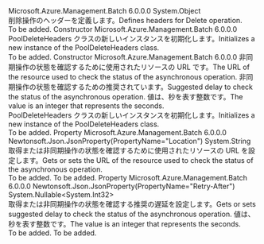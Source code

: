 <Type Name="PoolDeleteHeaders" FullName="Microsoft.Azure.Management.Batch.Models.PoolDeleteHeaders">
  <TypeSignature Language="C#" Value="public class PoolDeleteHeaders" />
  <TypeSignature Language="ILAsm" Value=".class public auto ansi beforefieldinit PoolDeleteHeaders extends System.Object" />
  <TypeSignature Language="DocId" Value="T:Microsoft.Azure.Management.Batch.Models.PoolDeleteHeaders" />
  <TypeSignature Language="VB.NET" Value="Public Class PoolDeleteHeaders" />
  <TypeSignature Language="F#" Value="type PoolDeleteHeaders = class" />
  <AssemblyInfo>
    <AssemblyName>Microsoft.Azure.Management.Batch</AssemblyName>
    <AssemblyVersion>6.0.0.0</AssemblyVersion>
  </AssemblyInfo>
  <Base>
    <BaseTypeName>System.Object</BaseTypeName>
  </Base>
  <Interfaces />
  <Docs>
    <summary>
            <span data-ttu-id="4c0ad-101">削除操作のヘッダーを定義します。</span><span class="sxs-lookup"><span data-stu-id="4c0ad-101">Defines headers for Delete operation.</span></span>
            </summary>
    <remarks>To be added.</remarks>
  </Docs>
  <Members>
    <Member MemberName=".ctor">
      <MemberSignature Language="C#" Value="public PoolDeleteHeaders ();" />
      <MemberSignature Language="ILAsm" Value=".method public hidebysig specialname rtspecialname instance void .ctor() cil managed" />
      <MemberSignature Language="DocId" Value="M:Microsoft.Azure.Management.Batch.Models.PoolDeleteHeaders.#ctor" />
      <MemberSignature Language="VB.NET" Value="Public Sub New ()" />
      <MemberType>Constructor</MemberType>
      <AssemblyInfo>
        <AssemblyName>Microsoft.Azure.Management.Batch</AssemblyName>
        <AssemblyVersion>6.0.0.0</AssemblyVersion>
      </AssemblyInfo>
      <Parameters />
      <Docs>
        <summary>
            <span data-ttu-id="4c0ad-102">PoolDeleteHeaders クラスの新しいインスタンスを初期化します。</span><span class="sxs-lookup"><span data-stu-id="4c0ad-102">Initializes a new instance of the PoolDeleteHeaders class.</span></span>
            </summary>
        <remarks>To be added.</remarks>
      </Docs>
    </Member>
    <Member MemberName=".ctor">
      <MemberSignature Language="C#" Value="public PoolDeleteHeaders (string location = null, Nullable&lt;int&gt; retryAfter = null);" />
      <MemberSignature Language="ILAsm" Value=".method public hidebysig specialname rtspecialname instance void .ctor(string location, valuetype System.Nullable`1&lt;int32&gt; retryAfter) cil managed" />
      <MemberSignature Language="DocId" Value="M:Microsoft.Azure.Management.Batch.Models.PoolDeleteHeaders.#ctor(System.String,System.Nullable{System.Int32})" />
      <MemberSignature Language="VB.NET" Value="Public Sub New (Optional location As String = null, Optional retryAfter As Nullable(Of Integer) = null)" />
      <MemberSignature Language="F#" Value="new Microsoft.Azure.Management.Batch.Models.PoolDeleteHeaders : string * Nullable&lt;int&gt; -&gt; Microsoft.Azure.Management.Batch.Models.PoolDeleteHeaders" Usage="new Microsoft.Azure.Management.Batch.Models.PoolDeleteHeaders (location, retryAfter)" />
      <MemberType>Constructor</MemberType>
      <AssemblyInfo>
        <AssemblyName>Microsoft.Azure.Management.Batch</AssemblyName>
        <AssemblyVersion>6.0.0.0</AssemblyVersion>
      </AssemblyInfo>
      <Parameters>
        <Parameter Name="location" Type="System.String" />
        <Parameter Name="retryAfter" Type="System.Nullable&lt;System.Int32&gt;" />
      </Parameters>
      <Docs>
        <param name="location"><span data-ttu-id="4c0ad-103">非同期操作の状態を確認するために使用されたリソースの URL です。</span><span class="sxs-lookup"><span data-stu-id="4c0ad-103">The URL of the resource used to check the status of the asynchronous operation.</span></span></param>
        <param name="retryAfter"><span data-ttu-id="4c0ad-104">非同期操作の状態を確認するための推奨されています。</span><span class="sxs-lookup"><span data-stu-id="4c0ad-104">Suggested delay to check the status of the asynchronous operation.</span></span> <span data-ttu-id="4c0ad-105">値は、秒を表す整数です。</span><span class="sxs-lookup"><span data-stu-id="4c0ad-105">The value is an integer that represents the seconds.</span></span></param>
        <summary>
            <span data-ttu-id="4c0ad-106">PoolDeleteHeaders クラスの新しいインスタンスを初期化します。</span><span class="sxs-lookup"><span data-stu-id="4c0ad-106">Initializes a new instance of the PoolDeleteHeaders class.</span></span>
            </summary>
        <remarks>To be added.</remarks>
      </Docs>
    </Member>
    <Member MemberName="Location">
      <MemberSignature Language="C#" Value="public string Location { get; set; }" />
      <MemberSignature Language="ILAsm" Value=".property instance string Location" />
      <MemberSignature Language="DocId" Value="P:Microsoft.Azure.Management.Batch.Models.PoolDeleteHeaders.Location" />
      <MemberSignature Language="VB.NET" Value="Public Property Location As String" />
      <MemberSignature Language="F#" Value="member this.Location : string with get, set" Usage="Microsoft.Azure.Management.Batch.Models.PoolDeleteHeaders.Location" />
      <MemberType>Property</MemberType>
      <AssemblyInfo>
        <AssemblyName>Microsoft.Azure.Management.Batch</AssemblyName>
        <AssemblyVersion>6.0.0.0</AssemblyVersion>
      </AssemblyInfo>
      <Attributes>
        <Attribute>
          <AttributeName>Newtonsoft.Json.JsonProperty(PropertyName="Location")</AttributeName>
        </Attribute>
      </Attributes>
      <ReturnValue>
        <ReturnType>System.String</ReturnType>
      </ReturnValue>
      <Docs>
        <summary>
            <span data-ttu-id="4c0ad-107">取得または非同期操作の状態を確認するために使用されたリソースの URL を設定します。</span><span class="sxs-lookup"><span data-stu-id="4c0ad-107">Gets or sets the URL of the resource used to check the status of the asynchronous operation.</span></span>
            </summary>
        <value>To be added.</value>
        <remarks>To be added.</remarks>
      </Docs>
    </Member>
    <Member MemberName="RetryAfter">
      <MemberSignature Language="C#" Value="public Nullable&lt;int&gt; RetryAfter { get; set; }" />
      <MemberSignature Language="ILAsm" Value=".property instance valuetype System.Nullable`1&lt;int32&gt; RetryAfter" />
      <MemberSignature Language="DocId" Value="P:Microsoft.Azure.Management.Batch.Models.PoolDeleteHeaders.RetryAfter" />
      <MemberSignature Language="VB.NET" Value="Public Property RetryAfter As Nullable(Of Integer)" />
      <MemberSignature Language="F#" Value="member this.RetryAfter : Nullable&lt;int&gt; with get, set" Usage="Microsoft.Azure.Management.Batch.Models.PoolDeleteHeaders.RetryAfter" />
      <MemberType>Property</MemberType>
      <AssemblyInfo>
        <AssemblyName>Microsoft.Azure.Management.Batch</AssemblyName>
        <AssemblyVersion>6.0.0.0</AssemblyVersion>
      </AssemblyInfo>
      <Attributes>
        <Attribute>
          <AttributeName>Newtonsoft.Json.JsonProperty(PropertyName="Retry-After")</AttributeName>
        </Attribute>
      </Attributes>
      <ReturnValue>
        <ReturnType>System.Nullable&lt;System.Int32&gt;</ReturnType>
      </ReturnValue>
      <Docs>
        <summary>
            <span data-ttu-id="4c0ad-108">取得または非同期操作の状態を確認する推奨の遅延を設定します。</span><span class="sxs-lookup"><span data-stu-id="4c0ad-108">Gets or sets suggested delay to check the status of the asynchronous operation.</span></span> <span data-ttu-id="4c0ad-109">値は、秒を表す整数です。</span><span class="sxs-lookup"><span data-stu-id="4c0ad-109">The value is an integer that represents the seconds.</span></span>
            </summary>
        <value>To be added.</value>
        <remarks>To be added.</remarks>
      </Docs>
    </Member>
  </Members>
</Type>